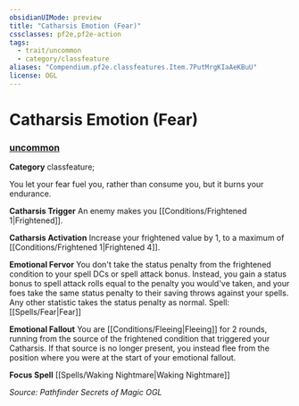 ```yaml
---
obsidianUIMode: preview
title: "Catharsis Emotion (Fear)"
cssclasses: pf2e,pf2e-action
tags:
  - trait/uncommon
  - category/classfeature
aliases: "Compendium.pf2e.classfeatures.Item.7PutMrgKIaAeKBuU"
license: OGL
---
```

# Catharsis Emotion (Fear)

### [uncommon](uncommon "Uncommon Rarity Trait")

**Category** classfeature; 




You let your fear fuel you, rather than consume you, but it burns your endurance.

**Catharsis Trigger** An enemy makes you [[Conditions/Frightened 1|Frightened]].

**Catharsis Activation** Increase your frightened value by 1, to a maximum of [[Conditions/Frightened 1|Frightened 4]].

**Emotional Fervor** You don't take the status penalty from the frightened condition to your spell DCs or spell attack bonus. Instead, you gain a status bonus to spell attack rolls equal to the penalty you would've taken, and your foes take the same status penalty to their saving throws against your spells. Any other statistic takes the status penalty as normal. Spell: [[Spells/Fear|Fear]]

**Emotional Fallout** You are [[Conditions/Fleeing|Fleeing]] for 2 rounds, running from the source of the frightened condition that triggered your Catharsis. If that source is no longer present, you instead flee from the position where you were at the start of your emotional fallout.

**Focus Spell** [[Spells/Waking Nightmare|Waking Nightmare]]

*Source: Pathfinder Secrets of Magic*
*OGL*